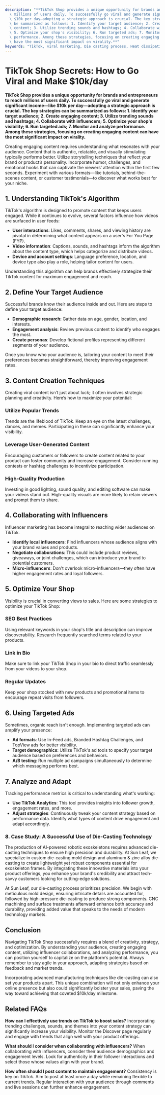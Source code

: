 ```yaml
---
description: "**TikTok Shop provides a unique opportunity for brands and entrepreneurs to reach\
  \ millions of users daily. To successfully go viral and generate significant income—like\
  \ $10k per day—adopting a strategic approach is crucial. The key strategies can\
  \ be summarized as follows: 1. Identify your target audience; 2. Create engaging\
  \ content; 3. Utilize trending sounds and hashtags; 4. Collaborate with influencers;\
  \ 5. Optimize your shop's visibility; 6. Run targeted ads; 7. Monitor and analyze\
  \ performance. Among these strategies, focusing on creating engaging content can\
  \ have the most significant impact on virality.**"
keywords: "TikTok, viral marketing, Die casting process, Heat dissipation performance"
---
```

# TikTok Shop Secrets: How to Go Viral and Make $10k/day

**TikTok Shop provides a unique opportunity for brands and entrepreneurs to reach millions of users daily. To successfully go viral and generate significant income—like $10k per day—adopting a strategic approach is crucial. The key strategies can be summarized as follows: 1. Identify your target audience; 2. Create engaging content; 3. Utilize trending sounds and hashtags; 4. Collaborate with influencers; 5. Optimize your shop's visibility; 6. Run targeted ads; 7. Monitor and analyze performance. Among these strategies, focusing on creating engaging content can have the most significant impact on virality.**

Creating engaging content requires understanding what resonates with your audience. Content that is authentic, relatable, and visually stimulating typically performs better. Utilize storytelling techniques that reflect your brand or product’s personality. Incorporate humor, challenges, and emotional hooks that can captivate the viewers’ attention within the first few seconds. Experiment with various formats—like tutorials, behind-the-scenes content, or customer testimonials—to discover what works best for your niche.

## **1. Understanding TikTok's Algorithm**

TikTok's algorithm is designed to promote content that keeps users engaged. While it continues to evolve, several factors influence how videos are surfaced in user feeds:

- **User interactions**: Likes, comments, shares, and viewing history are pivotal in determining what content appears on a user's For You Page (FYP).
- **Video information**: Captions, sounds, and hashtags inform the algorithm about the content type, which helps categorize and distribute videos.
- **Device and account settings**: Language preference, location, and device type also play a role, helping tailor content for users.

Understanding this algorithm can help brands effectively strategize their TikTok content for maximum engagement and reach.

## **2. Define Your Target Audience**

Successful brands know their audience inside and out. Here are steps to define your target audience:

- **Demographic research**: Gather data on age, gender, location, and interests.
- **Engagement analysis**: Review previous content to identify who engages the most.
- **Create personas**: Develop fictional profiles representing different segments of your audience.

Once you know who your audience is, tailoring your content to meet their preferences becomes straightforward, thereby improving engagement rates.

## **3. Content Creation Techniques**

Creating viral content isn’t just about luck; it often involves strategic planning and creativity. Here’s how to maximize your potential:

### **Utilize Popular Trends**

Trends are the lifeblood of TikTok. Keep an eye on the latest challenges, dances, and memes. Participating in these can significantly enhance your visibility.

### **Leverage User-Generated Content**

Encouraging customers or followers to create content related to your product can foster community and increase engagement. Consider running contests or hashtag challenges to incentivize participation.

### **High-Quality Production**

Investing in good lighting, sound quality, and editing software can make your videos stand out. High-quality visuals are more likely to retain viewers and prompt them to share.

## **4. Collaborating with Influencers**

Influencer marketing has become integral to reaching wider audiences on TikTok. 

- **Identify local influencers**: Find influencers whose audience aligns with your brand values and products.
- **Negotiate collaborations**: This could include product reviews, giveaways, or joint challenges, which can introduce your brand to potential customers.
- **Micro-influencers**: Don't overlook micro-influencers—they often have higher engagement rates and loyal followers.

## **5. Optimize Your Shop**

Visibility is crucial in converting views to sales. Here are some strategies to optimize your TikTok Shop:

### **SEO Best Practices**

Using relevant keywords in your shop's title and description can improve discoverability. Research frequently searched terms related to your products.

### **Link in Bio**

Make sure to link your TikTok Shop in your bio to direct traffic seamlessly from your videos to your shop.

### **Regular Updates**

Keep your shop stocked with new products and promotional items to encourage repeat visits from followers.

## **6. Using Targeted Ads**

Sometimes, organic reach isn't enough. Implementing targeted ads can amplify your presence:

- **Ad formats**: Use In-Feed ads, Branded Hashtag Challenges, and TopView ads for better visibility.
- **Target demographics**: Utilize TikTok's ad tools to specify your target audience based on preferences and behaviors.
- **A/B testing**: Run multiple ad campaigns simultaneously to determine which messaging performs best.

## **7. Analyze and Adapt**

Tracking performance metrics is critical to understanding what's working:

- **Use TikTok Analytics**: This tool provides insights into follower growth, engagement rates, and more.
- **Adjust strategies**: Continuously tweak your content strategy based on performance data. Identify what types of content drive engagement and adapt accordingly.

### **8. Case Study: A Successful Use of Die-Casting Technology**

The production of AI-powered robotic exoskeletons requires advanced die-casting techniques to ensure high precision and durability. At Sun Leaf, we specialize in custom die-casting mold design and aluminum & zinc alloy die-casting to create lightweight yet robust components essential for exoskeleton frames. By integrating these innovative materials into your product offerings, you enhance your brand's credibility and attract tech-savvy customers looking for cutting-edge solutions.

At Sun Leaf, our die-casting process prioritizes precision. We begin with meticulous mold design, ensuring intricate details are accounted for, followed by high-pressure die-casting to produce strong components. CNC machining and surface treatments afterward enhance both accuracy and durability, providing added value that speaks to the needs of modern technology markets.

## **Conclusion**

Navigating TikTok Shop successfully requires a blend of creativity, strategy, and optimization. By understanding your audience, creating engaging content, utilizing influencer collaborations, and analyzing performance, you can position yourself to capitalize on the platform’s potential. Always remember to stay agile in your approach, adapting strategies based on feedback and market trends. 

Incorporating advanced manufacturing techniques like die-casting can also set your products apart. This unique combination will not only enhance your online presence but also could significantly bolster your sales, paving the way toward achieving that coveted $10k/day milestone. 

## Related FAQs

**How can I effectively use trends on TikTok to boost sales?**
Incorporating trending challenges, sounds, and themes into your content strategy can significantly increase your visibility. Monitor the Discover page regularly and engage with trends that align well with your product offerings.

**What should I consider when collaborating with influencers?**
When collaborating with influencers, consider their audience demographics and engagement levels. Look for authenticity in their follower interactions and select those whose values align with your brand.

**How often should I post content to maintain engagement?**
Consistency is key on TikTok. Aim to post at least once a day while remaining flexible to current trends. Regular interaction with your audience through comments and live sessions can further enhance engagement.
